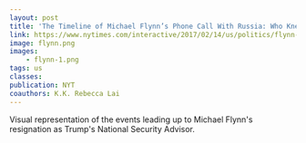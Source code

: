 ```yaml
---
layout: post
title: 'The Timeline of Michael Flynn’s Phone Call With Russia: Who Knew What, and When'
link: https://www.nytimes.com/interactive/2017/02/14/us/politics/flynn-call-russia-timeline.html
image: flynn.png
images:
    - flynn-1.png
tags: us
classes:
publication: NYT
coauthors: K.K. Rebecca Lai
---
```


Visual representation of the events leading up to Michael Flynn's resignation as Trump's National Security Advisor.
